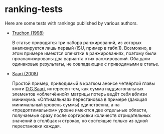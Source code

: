 # ranking-tests

Here are some tests with rankings published by various authors.

-   [Truchon (1998)](Truchon_%281998%29.ipynb)

    В статье приводятся три набора ранжирований, из которых анализируется лишь первый (ISU, пример в табл.1).
    Возможно, в этом примере имеются опечатки в ранжированиях, поэтому были проанализированы два варианта этих ранжирований. Оба дали одинаковые результаты, не совпадающие с приводимыми в статье.

-   [Saari (2008)](Saari_%282008%29.ipynb)

    Простой пример, приводимый в кратком анонсе четвёртой главы книги [D.G.Saari](https://doi.org/10.1017/CBO9780511754265.005), интересен тем, как сумма наддиагональных элементов «облегчённой» матрицы потерь ведёт себя вблизи минимума.
    «Оптимальная» перестановка в примере (дающая минимальный уровень суммы) единственна, а на «предоптимальном» уровне имеются две отдельные области, получаемые сразу после сортировки количеств отрицательных значений в столбцах и строках, но состоящие только из одной перестановки каждая.
